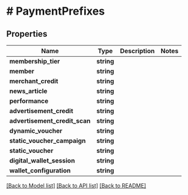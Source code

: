 # # PaymentPrefixes

## Properties

Name | Type | Description | Notes
------------ | ------------- | ------------- | -------------
**membership_tier** | **string** |  |
**member** | **string** |  |
**merchant_credit** | **string** |  |
**news_article** | **string** |  |
**performance** | **string** |  |
**advertisement_credit** | **string** |  |
**advertisement_credit_scan** | **string** |  |
**dynamic_voucher** | **string** |  |
**static_voucher_campaign** | **string** |  |
**static_voucher** | **string** |  |
**digital_wallet_session** | **string** |  |
**wallet_configuration** | **string** |  |

[[Back to Model list]](../../README.md#models) [[Back to API list]](../../README.md#endpoints) [[Back to README]](../../README.md)
